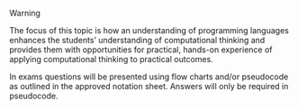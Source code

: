 > [!Warning]
> The focus of this topic is how an understanding of programming languages enhances the students’ understanding of computational thinking and provides them with opportunities for practical, hands-on experience of applying computational thinking to practical outcomes.
> 
> In exams questions will be presented using flow charts and/or pseudocode as outlined in the approved notation sheet. Answers will only be required in pseudocode.
